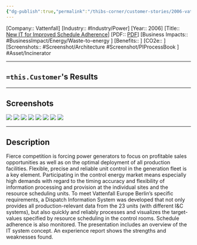 ```yaml
---
{"dg-publish":true,"permalink":"/thibs-corner/customer-stories/2006-vattenfall-new-it-for-improved-schedule-adherence/","noteIcon":""}
---
```


[Company:: Vattenfall]
[Industry:: #Industry/Power]
[Year:: 2006]
[Title:: [New IT for Improved Schedule Adherence](https://resources.osisoft.com/presentations/new-it-for-improved-schedule-adherence/)]
[PDF:: [PDF](https://cdn.osisoft.com/corp/en/media/presentations/2006/UsersConference/fr-01-01a_lubisch_vattenfall.pdf)]
[Business Impacts:: #BusinessImpact/Energy/Waste-to-energy  ]
[Benefits:: ]
[CO2e:: ]
[Screenshots:: #Screenshot/Architecture #Screenshot/PIProcessBook  ] 
#Asset/Incinerator

---
## `=this.Customer`'s Results

---
## Screenshots
![](https://i.imgur.com/pGdytUQ.png)
![](https://i.imgur.com/5ogXJtQ.png)
![](https://i.imgur.com/WCT8wrH.png)
![](https://i.imgur.com/oQGpwT0.png)
![](https://i.imgur.com/hdyX1lk.png)
![](https://i.imgur.com/DGJ4X28.png)
![](https://i.imgur.com/uWd6Jto.png)
![](https://i.imgur.com/FK3MBXn.png)

---
## Description
Fierce competition is forcing power generators to focus on profitable sales opportunities as well as on the optimal deployment of all production facilities. Flexible, precise and reliable unit control in the generation fleet is a key element. Participating in the control energy market means especially high demands with regard to the timing accuracy and flexibility of information processing and provision at the individual sites and the resource scheduling units. To meet Vattenfall Europe Berlin’s specific requirements, a Dispatch Information System was developed that not only provides all production-relevant data from the 23 units (with different I&C systems), but also quickly and reliably processes and visualizes the target-values specified by resource scheduling in the control rooms. Schedule adherence is also monitored. The presentation includes an overview of the IT system concept. An experience report shows the strengths and weaknesses found.